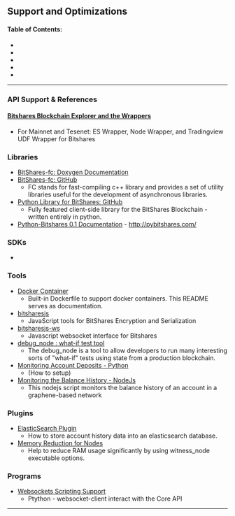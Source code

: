 ## Support and Optimizations

#### Table of Contents:
- 
- 
- 
- 
- 

***

### API Support & References

#### [Bitshares Blockchain Explorer and the Wrappers](../forge/api_support/explorer-wrappers.md#bitshares-blockchain-explorer-and-the-apis)
* For Mainnet and Tesenet: ES Wrapper, Node Wrapper, and Tradingview UDF Wrapper for Bitshares

### Libraries
- [BitShares-fc: Doxygen Documentation](http://open-explorer.io/doxygen/fc/)
- [BitShares-fc: GitHub](https://github.com/bitshares/bitshares-fc#fc)
  - FC stands for fast-compiling c++ library and provides a set of utility libraries useful for the development of asynchronous libraries. 
- [Python Library for BitShares: GitHub](https://github.com/bitshares/python-bitshares#python-library-for-bitshares)
  - Fully featured client-side library for the BitShares Blockchain - written entirely in python. 
- [Python-Bitshares 0.1 Documentation](http://docs.pybitshares.com/) - http://pybitshares.com/

 
### SDKs
- 

### Tools

- [Docker Container](https://github.com/bitshares/bitshares-core/blob/master/README-docker.md)
  -  Built-in Dockerfile to support docker containers. This README serves as documentation.
- [bitsharesjs](https://github.com/bitshares/bitsharesjs#bitsharesjs-bitsharesjs)
  - JavaScript tools for BitShares Encryption and Serialization
- [bitsharesjs-ws](https://github.com/bitshares/bitsharesjs-ws#bitshares-websocket-interface-bitsharesjs-ws)
  - Javascript websocket interface for Bitshares 
- [debug_node : what-if test tool](../sdk_tools/debug_node_whatif_test.md#debug_node--what-if-test-tool)
  - The debug_node is a tool to allow developers to run many interesting sorts of "what-if" tests using state from a production blockchain. 
- [Monitoring Account Deposits - Python](../sdk_tools/monitoring_python.md#monitoring-account-deposits---python)
  - (How to setup)
- [Monitoring the Balance History - NodeJs](../sdk_tools/monitoring_nodejs.md#monitoring-the-balance-history---nodejs)
  - This nodejs script monitors the balance history of an account in a graphene-based network
 


### Plugins

- [ElasticSearch Plugin](../plugins/elastic_search_plugin.md#elasticsearch-plugin)
  - How to store account history data into an elasticsearch database.
- [Memory Reduction for Nodes](../plugins/nodes_memory_reduction.md#memory-reduction-for-nodes)
  - Help to reduce RAM usage significantly by using witness_node executable options.

### Programs

- [Websockets Scripting Support](../program_libraries/websocket_scripting_support.md#websockets-scripting-support)
  - Ptython - websocket-client interact with the Core API





***

